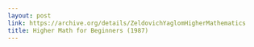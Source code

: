 ```yaml
---
layout: post
link: https://archive.org/details/ZeldovichYaglomHigherMathematics
title: Higher Math for Beginners (1987)
---
```

